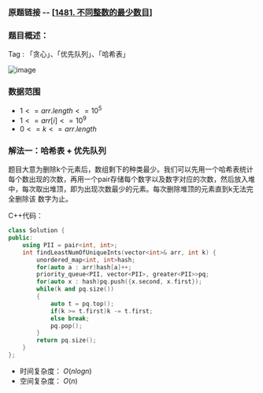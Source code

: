 ### 原题链接 -- [[1481. 不同整数的最少数目](https://leetcode.cn/problems/least-number-of-unique-integers-after-k-removals/)]

### 题目概述：
Tag : 「贪心」、「优先队列」、「哈希表」

![image](https://github.com/na2co3hk/Alogrithm/assets/99656524/1f0a3758-c9fa-4bc8-8068-eeee9a6f2882)

### 数据范围
* $1 <= arr.length <= 10^5$
* $1 <= arr[i] <= 10^9$
* $0 <= k <= arr.length$

### 解法一：哈希表 + 优先队列
题目大意为删除k个元素后，数组剩下的种类最少。我们可以先用一个哈希表统计每个数出现的次数，再用一个pair存储每个数字以及数字对应的次数，然后放入堆中，每次取出堆顶，即为出现次数最少的元素。每次删除堆顶的元素直到k无法完全删除该
数字为止。

C++代码：
```cpp
class Solution {
public:
    using PII = pair<int, int>;
    int findLeastNumOfUniqueInts(vector<int>& arr, int k) {
        unordered_map<int, int>hash;
        for(auto a : arr)hash[a]++;
        priority_queue<PII, vector<PII>, greater<PII>>pq;
        for(auto x : hash)pq.push({x.second, x.first});
        while(k and pq.size())
        {
            auto t = pq.top();
            if(k >= t.first)k -= t.first;
            else break;
            pq.pop();
        }
        return pq.size();
    }
};
```
* 时间复杂度： $O(nlogn)$ 
* 空间复杂度： $O(n)$ 
